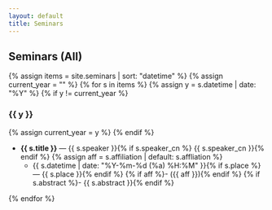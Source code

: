 ```yaml
---
layout: default
title: Seminars
---
```


## Seminars (All)

{% assign items = site.seminars | sort: "datetime" %}
{% assign current_year = "" %}
{% for s in items %}
{% assign y = s.datetime | date: "%Y" %}
{% if y != current_year %}
### {{ y }}
{% assign current_year = y %}
{% endif %}

- **{{ s.title }}** — {{ s.speaker }}{% if s.speaker_cn %} {{ s.speaker_cn }}{% endif %}
  {% assign aff = s.affiliation | default: s.affliation %}
  - {{ s.datetime | date: "%Y-%m-%d (%a) %H:%M" }}{% if s.place %} — {{ s.place }}{% endif %}
  {% if aff %}- ({{ aff }}){% endif %}
  {% if s.abstract %}- {{ s.abstract }}{% endif %}

{% endfor %}
